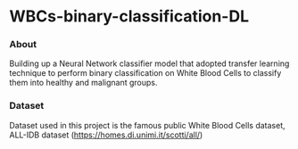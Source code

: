 # WBCs-binary-classification-DL

### About
Building up a Neural Network classifier model that adopted transfer learning technique to perform binary classification on White Blood Cells to classify them into healthy and malignant groups.

### Dataset
Dataset used in this project is the famous public White Blood Cells dataset, ALL-IDB dataset (https://homes.di.unimi.it/scotti/all/)

